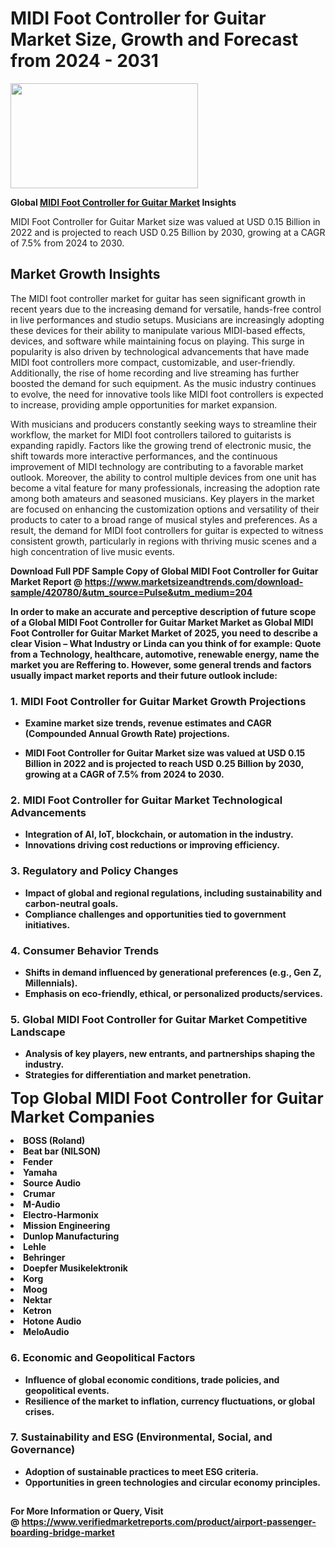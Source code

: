 <H1>MIDI Foot Controller for Guitar Market Size, Growth and Forecast from 2024 - 2031</H1><img class="aligncenter size-medium wp-image-584254" src="https://thirdeyenews.in/wp-content/uploads/2024/09/Global-Market-Research-300x168.jpeg" alt="" width="300" height="168" /><p><strong>Global&nbsp;<a href="https://www.marketsizeandtrends.com/download-sample/420780/&amp;utm_source=Pulse&amp;utm_medium=204">MIDI Foot Controller for Guitar Market</a> Insights</strong></p><p>MIDI Foot Controller for Guitar Market size was valued at USD 0.15 Billion in 2022 and is projected to reach USD 0.25 Billion by 2030, growing at a CAGR of 7.5% from 2024 to 2030.</p><p><h2>Market Growth Insights</h2> <p>The MIDI foot controller market for guitar has seen significant growth in recent years due to the increasing demand for versatile, hands-free control in live performances and studio setups. Musicians are increasingly adopting these devices for their ability to manipulate various MIDI-based effects, devices, and software while maintaining focus on playing. This surge in popularity is also driven by technological advancements that have made MIDI foot controllers more compact, customizable, and user-friendly. Additionally, the rise of home recording and live streaming has further boosted the demand for such equipment. As the music industry continues to evolve, the need for innovative tools like MIDI foot controllers is expected to increase, providing ample opportunities for market expansion.</p> <p><strong></strong></p> <p>With musicians and producers constantly seeking ways to streamline their workflow, the market for MIDI foot controllers tailored to guitarists is expanding rapidly. Factors like the growing trend of electronic music, the shift towards more interactive performances, and the continuous improvement of MIDI technology are contributing to a favorable market outlook. Moreover, the ability to control multiple devices from one unit has become a vital feature for many professionals, increasing the adoption rate among both amateurs and seasoned musicians. Key players in the market are focused on enhancing the customization options and versatility of their products to cater to a broad range of musical styles and preferences. As a result, the demand for MIDI foot controllers for guitar is expected to witness consistent growth, particularly in regions with thriving music scenes and a high concentration of live music events.</p> <p><strong></p><p><span class=""><strong>Download Full PDF Sample Copy of Global MIDI Foot Controller for Guitar Market Report</strong> @ <a href="https://www.marketsizeandtrends.com/download-sample/420780/&amp;utm_source=Pulse&amp;utm_medium=204" target="_blank">https://www.marketsizeandtrends.com/download-sample/420780/&amp;utm_source=Pulse&amp;utm_medium=204</a></span></p><p>In order to make an accurate and perceptive description of future scope of a Global&nbsp;MIDI Foot Controller for Guitar Market Market as Global&nbsp;MIDI Foot Controller for Guitar Market Market of 2025, you need to describe a clear Vision &ndash; What Industry or Linda can you think of for example: Quote from a Technology, healthcare, automotive, renewable energy, name the market you are Reffering to. However, some general trends and factors usually impact market reports and their future outlook include:</p><h3>1.&nbsp;<strong>MIDI Foot Controller for Guitar Market Growth Projections</strong></h3><ul><li>Examine market size trends, revenue estimates and CAGR (Compounded Annual Growth Rate) projections.</li><li><p>MIDI Foot Controller for Guitar Market size was valued at USD 0.15 Billion in 2022 and is projected to reach USD 0.25 Billion by 2030, growing at a CAGR of 7.5% from 2024 to 2030.</p></li></ul><h3>2.&nbsp;<strong>MIDI Foot Controller for Guitar Market Technological Advancements</strong></h3><ul><li>Integration of AI, IoT, blockchain, or automation in the industry.</li><li>Innovations driving cost reductions or improving efficiency.</li></ul><h3>3.&nbsp;<strong>Regulatory and Policy Changes</strong></h3><ul><li>Impact of global and regional regulations, including sustainability and carbon-neutral goals.</li><li>Compliance challenges and opportunities tied to government initiatives.</li></ul><h3>4.&nbsp;<strong>Consumer Behavior Trends</strong></h3><ul><li>Shifts in demand influenced by generational preferences (e.g., Gen Z, Millennials).</li><li>Emphasis on eco-friendly, ethical, or personalized products/services.</li></ul><h3>5.&nbsp;<strong>Global MIDI Foot Controller for Guitar Market Competitive Landscape</strong></h3><ul><li>Analysis of key players, new entrants, and partnerships shaping the industry.</li><li>Strategies for differentiation and market penetration.</li></ul><p data-pm-slice="1 1 []"><span style="color: inherit; font-family: inherit; font-size: 25px;">Top Global MIDI Foot Controller for Guitar Market Companies</span></p><div class="" data-test-id=""><p><li>BOSS (Roland)</li><li> Beat bar (NILSON)</li><li> Fender</li><li> Yamaha</li><li> Source Audio</li><li> Crumar</li><li> M-Audio</li><li> Electro-Harmonix</li><li> Mission Engineering</li><li> Dunlop Manufacturing</li><li> Lehle</li><li> Behringer</li><li> Doepfer Musikelektronik</li><li> Korg</li><li> Moog</li><li> Nektar</li><li> Ketron</li><li> Hotone Audio</li><li> MeloAudio</li></p></div><h3>6.&nbsp;<strong>Economic and Geopolitical Factors</strong></h3><ul><li>Influence of global economic conditions, trade policies, and geopolitical events.</li><li>Resilience of the market to inflation, currency fluctuations, or global crises.</li></ul><h3>7.&nbsp;<strong>Sustainability and ESG (Environmental, Social, and Governance)</strong></h3><ul><li>Adoption of sustainable practices to meet ESG criteria.</li><li>Opportunities in green technologies and circular economy principles.</li></ul><h2><strong style="font-size: 14px;">For More Information or Query, Visit @&nbsp;</strong><a style="background-color: #ffffff; font-size: 14px;" href="https://www.marketsizeandtrends.com/report/midi-foot-controller-for-guitar-market/" target="_blank">https://www.verifiedmarketreports.com/product/airport-passenger-boarding-bridge-market</a></h2>
